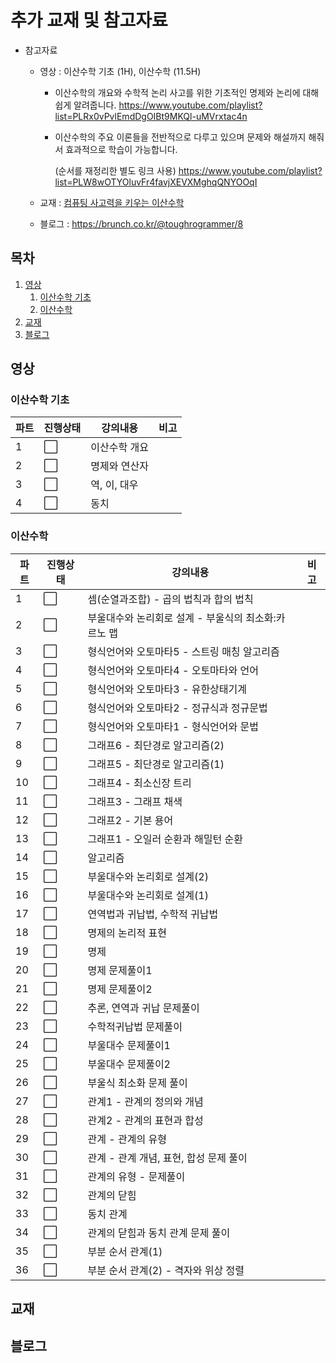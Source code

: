 # 추가 교재 및 참고자료

- 참고자료

  - 영상 : 이산수학 기초 (1H), 이산수학 (11.5H) 

    - 이산수학의 개요와 수학적 논리 사고를 위한 기초적인 명제와 논리에 대해 쉽게 알려줍니다.
       https://www.youtube.com/playlist?list=PLRx0vPvlEmdDgOIBt9MKQl-uMVrxtac4n 

    - 이산수학의 주요 이론들을 전반적으로 다루고 있으며 문제와 해설까지 해줘서 효과적으로 학습이 가능합니다. 

      (순서를 재정리한 별도 링크 사용) https://www.youtube.com/playlist?list=PLW8wOTYOluvFr4favjXEVXMghqQNYOOqI  

  -  교재 : [컴퓨팅 사고력을 키우는 이산수학](http://www.kyobobook.co.kr/product/detailViewKor.laf?ejkGb=KOR&mallGb=KOR&barcode=9791156643050)  

  - 블로그 : https://brunch.co.kr/@toughrogrammer/8



## 목차

1. [영상](#영상)
   1. [이산수학 기초](#이산수학-기초)
   2. [이산수학](#이산수학)
2. [교재](#교재)
3. [블로그](#블로그)



## 영상

### 이산수학 기초

| 파트 | 진행상태             | 강의내용      | 비고 |
| ---- | -------------------- | ------------- | ---- |
| 1    | :white_large_square: | 이산수학 개요 |      |
| 2    | :white_large_square: | 명제와 연산자 |      |
| 3    | :white_large_square: | 역, 이, 대우  |      |
| 4    | :white_large_square: | 동치          |      |



### 이산수학

| 파트 | 진행상태             | 강의내용                                             | 비고 |
| ---- | -------------------- | ---------------------------------------------------- | ---- |
| 1    | :white_large_square: | 셈(순열과조합) - 곱의 법칙과 합의 법칙               |      |
| 2    | :white_large_square: | 부울대수와 논리회로 설계 - 부울식의 최소화:카르노 맵 |      |
| 3    | :white_large_square: | 형식언어와 오토마타5 - 스트링 매칭 알고리즘          |      |
| 4    | :white_large_square: | 형식언어와 오토마타4 - 오토마타와 언어               |      |
| 5    | :white_large_square: | 형식언어와 오토마타3 - 유한상태기계                  |      |
| 6    | :white_large_square: | 형식언어와 오토마타2 - 정규식과 정규문법             |      |
| 7    | :white_large_square: | 형식언어와 오토마타1 - 형식언어와 문법               |      |
| 8    | :white_large_square: | 그래프6 - 최단경로 알고리즘(2)                       |      |
| 9    | :white_large_square: | 그래프5 - 최단경로 알고리즘(1)                       |      |
| 10   | :white_large_square: | 그래프4 - 최소신장 트리                              |      |
| 11   | :white_large_square: | 그래프3 - 그래프 채색                                |      |
| 12   | :white_large_square: | 그래프2 - 기본 용어                                  |      |
| 13   | :white_large_square: | 그래프1 - 오일러 순환과 해밀턴 순환                  |      |
| 14   | :white_large_square: | 알고리즘                                             |      |
| 15   | :white_large_square: | 부울대수와 논리회로 설계(2)                          |      |
| 16   | :white_large_square: | 부울대수와 논리회로 설계(1)                          |      |
| 17   | :white_large_square: | 연역법과 귀납법, 수학적 귀납법                       |      |
| 18   | :white_large_square: | 명제의 논리적 표현                                   |      |
| 19   | :white_large_square: | 명제                                                 |      |
| 20   | :white_large_square: | 명제 문제풀이1                                       |      |
| 21   | :white_large_square: | 명제 문제풀이2                                       |      |
| 22   | :white_large_square: | 추론, 연역과 귀납 문제풀이                           |      |
| 23   | :white_large_square: | 수학적귀납법 문제풀이                                |      |
| 24   | :white_large_square: | 부울대수 문제풀이1                                   |      |
| 25   | :white_large_square: | 부울대수 문제풀이2                                   |      |
| 26   | :white_large_square: | 부울식 최소화 문제 풀이                              |      |
| 27   | :white_large_square: | 관계1 - 관계의 정의와 개념                           |      |
| 28   | :white_large_square: | 관계2 - 관계의 표현과 합성                           |      |
| 29   | :white_large_square: | 관계 - 관계의 유형                                   |      |
| 30   | :white_large_square: | 관계 - 관계 개념, 표현, 합성 문제 풀이               |      |
| 31   | :white_large_square: | 관계의 유형 - 문제풀이                               |      |
| 32   | :white_large_square: | 관계의 닫힘                                          |      |
| 33   | :white_large_square: | 동치 관계                                            |      |
| 34   | :white_large_square: | 관계의 닫힘과 동치 관계 문제 풀이                    |      |
| 35   | :white_large_square: | 부분 순서 관계(1)                                    |      |
| 36   | :white_large_square: | 부분 순서 관계(2) - 격자와 위상 정렬                 |      |



## 교재



## 블로그

